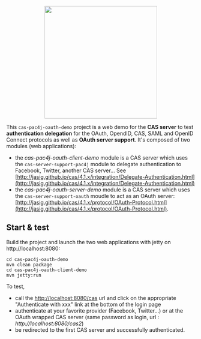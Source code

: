 <p align="center">
  <img src="https://pac4j.github.io/pac4j/img/logo-cas.png" width="300" />
</p>

This `cas-pac4j-oauth-demo` project is a web demo for the **CAS server** to test **authentication delegation** for the OAuth, OpendID, CAS, SAML and OpenID Connect protocols as well as **OAuth server support**. It's composed of two modules (web applications):

- the *cas-pac4j-oauth-client-demo* module is a CAS server which uses the `cas-server-support-pac4j` module to delegate authentication to Facebook, Twitter, another CAS server... See [http://jasig.github.io/cas/4.1.x/integration/Delegate-Authentication.html](http://jasig.github.io/cas/4.1.x/integration/Delegate-Authentication.html)
- the *cas-pac4j-oauth-server-demo* module is a CAS server which uses the `cas-server-support-oauth` moudle to act as an OAuth server: [http://jasig.github.io/cas/4.1.x/protocol/OAuth-Protocol.html](http://jasig.github.io/cas/4.1.x/protocol/OAuth-Protocol.html).

## Start & test

Build the project and launch the two web applications with jetty on http://localhost:8080:

    cd cas-pac4j-oauth-demo
    mvn clean package
    cd cas-pac4j-oauth-client-demo
    mvn jetty:run

To test,

- call the [http://localhost:8080/cas](http://localhost:8080/cas) url and click on the appropriate "Authenticate with xxx" link at the bottom of the login page
- authenticate at your favorite provider (Facebook, Twitter...) or at the OAuth wrapped CAS server (same password as login, url : _http://localhost:8080/cas2_)
- be redirected to the first CAS server and successfully authenticated.

